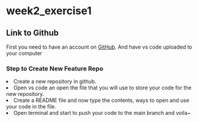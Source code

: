 # week2_exercise1
<!-- This is a html that will explain on how I created this READ.MD -->

## Link to Github
First you need to have an account on <a href="https://github.com/">GitHub</a>.
And have vs code uploaded to your computer

### Step to Create New Feature Repo
<li>
    Create a new repository in github.
</li>
<li>
    Open vs code an open the file that you will use to store your code for the new repository.
</li>
<li>
    Create a README file and now type the contents, ways to open and use your code in the file.
</li>
<li>
    Open terminal and start to push your code to the main branch and voila~
</li>
